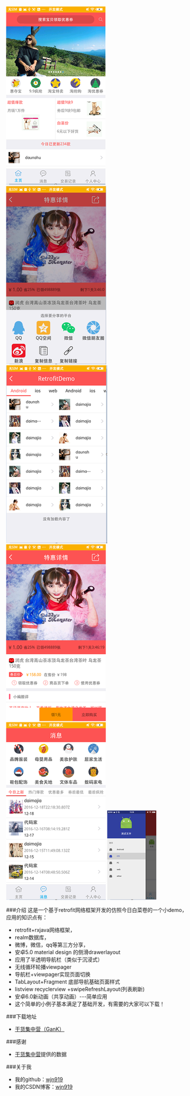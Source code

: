 ![image](https://github.com/wjn919/MyOpenRetorfit/blob/master/app/screenshots/首页.png)
![image](https://github.com/wjn919/MyOpenRetorfit/blob/master/app/screenshots/分享.png)
![image](https://github.com/wjn919/MyOpenRetorfit/blob/master/app/screenshots/侧滑导航.png)
![image](https://github.com/wjn919/MyOpenRetorfit/blob/master/app/screenshots/详情.png)
![image](https://github.com/wjn919/MyOpenRetorfit/blob/master/app/screenshots/消息.png)
![image](https://github.com/wjn919/MyOpenRetorfit/blob/master/app/screenshots/侧边栏1.png)

###介绍
这是一个基于retrofit网络框架开发的仿照今日白菜卷的一个小demo，应用的知识点有：
   - retrofit+rxjava网络框架，
   - realm数据库，
   - 微博，微信，qq等第三方分享，
   - 安卓5.0 material design 的侧滑drawerlayout
   - 应用了半透明导航栏（类似于沉浸式）
   - 无线循环轮播viewpager
   - 导航栏+viewpager实现页面切换
   - TabLayout+Fragment 底部导航基础页面样式
   - listview recyclerview +swipeRefreshLayout(列表刷新)
   - 安卓6.0新动画（共享动画）---简单应用
   - 这个简单的小例子基本满足了基础开发，有需要的大家可以下载！

###下载地址
 - [干货集中营（GanK）](http://fir.im/9qkj)

 ###感谢
  - [干货集中营](http://gank.io/)提供的数据

  ###关于我
   - 我的github：[wjn919](https://github.com/wjn919)
   - 我的CSDN博客：[wjn919](http://blog.csdn.net/wjn_yes)